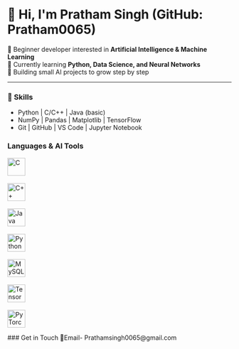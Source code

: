 # 👋 Hi, I'm Pratham Singh (GitHub: Pratham0065)

🤖 Beginner developer interested in **Artificial Intelligence & Machine Learning**  
🌱 Currently learning **Python, Data Science, and Neural Networks**  
🚀 Building small AI projects to grow step by step  

---

### 🔧 Skills 
- Python | C/C++ | Java (basic)  
- NumPy | Pandas | Matplotlib | TensorFlow
- Git | GitHub | VS Code | Jupyter Notebook



### Languages & AI Tools

<p align="left">
  <!-- C -->
  <img src="https://cdn.jsdelivr.net/gh/devicons/devicon/icons/c/c-original.svg" 
       alt="C" width="40" height="40" title="C" />
  &nbsp;

  <!-- C++ -->
  <img src="https://cdn.jsdelivr.net/gh/devicons/devicon/icons/cplusplus/cplusplus-original.svg" 
       alt="C++" width="40" height="40" title="C++" />
  &nbsp;

  <!-- Java -->
  <img src="https://cdn.jsdelivr.net/gh/devicons/devicon/icons/java/java-original.svg" 
       alt="Java" width="40" height="40" title="Java" />
  &nbsp;

  <!-- Python -->
  <img src="https://cdn.jsdelivr.net/gh/devicons/devicon/icons/python/python-original.svg" 
       alt="Python" width="40" height="40" title="Python" />
  &nbsp;

  <!-- MySQL -->
  <img src="https://cdn.jsdelivr.net/gh/devicons/devicon/icons/mysql/mysql-original.svg" 
       alt="MySQL" width="40" height="40" title="MySQL" />
  &nbsp;

  <!-- TensorFlow (AI/ML) -->
  <img src="https://cdn.jsdelivr.net/gh/devicons/devicon/icons/tensorflow/tensorflow-original.svg" 
       alt="TensorFlow" width="40" height="40" title="TensorFlow (AI/ML)" />
  &nbsp;

  <!-- PyTorch (AI/ML) -->
  <img src="https://cdn.jsdelivr.net/gh/devicons/devicon/icons/pytorch/pytorch-original.svg" 
       alt="PyTorch" width="40" height="40" title="PyTorch (AI/ML)" />
</p>
### Get in Touch
📧Email- Prathamsingh0065@gmail.com

